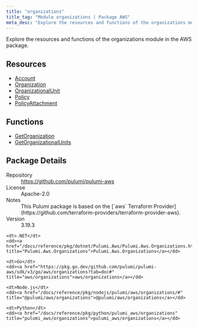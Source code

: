 ```yaml
---
title: "organizations"
title_tag: "Module organizations | Package AWS"
meta_desc: "Explore the resources and functions of the organizations module in the AWS package."
---
```


<!-- WARNING: this file was generated by Pulumi Docs Generator. -->
<!-- Do not edit by hand unless you're certain you know what you are doing! -->

Explore the resources and functions of the organizations module in the AWS package.

<h2 id="resources">Resources</h2>
<ul class="api">
    <li><a href="account" title="Account"><span class="symbol resource"></span>Account</a></li>
    <li><a href="organization" title="Organization"><span class="symbol resource"></span>Organization</a></li>
    <li><a href="organizationalunit" title="OrganizationalUnit"><span class="symbol resource"></span>OrganizationalUnit</a></li>
    <li><a href="policy" title="Policy"><span class="symbol resource"></span>Policy</a></li>
    <li><a href="policyattachment" title="PolicyAttachment"><span class="symbol resource"></span>PolicyAttachment</a></li>
</ul>

<h2 id="functions">Functions</h2>
<ul class="api">
    <li><a href="getorganization" title="GetOrganization"><span class="symbol function"></span>GetOrganization</a></li>
    <li><a href="getorganizationalunits" title="GetOrganizationalUnits"><span class="symbol function"></span>GetOrganizationalUnits</a></li>
</ul>

<h2 id="package-details">Package Details</h2>
<dl class="package-details">
	<dt>Repository</dt>
	<dd><a href="https://github.com/pulumi/pulumi-aws">https://github.com/pulumi/pulumi-aws</a></dd>
	<dt>License</dt>
	<dd>Apache-2.0</dd>
	<dt>Notes</dt>
	<dd>This Pulumi package is based on the [`aws` Terraform Provider](https://github.com/terraform-providers/terraform-provider-aws).</dd>
	<dt>Version</dt>
	<dd>3.19.3</dd>
</dl>



<dl class="tabular">

    <dt>.NET</dt>
    <dd><a href="/docs/reference/pkg/dotnet/Pulumi.Aws/Pulumi.Aws.Organizations.html" title="Pulumi.Aws.Organizations">Pulumi.Aws.Organizations</a></dd>

    <dt>Go</dt>
    <dd><a href="https://pkg.go.dev/github.com/pulumi/pulumi-aws/sdk/v3/go/aws/organizations?tab=doc#" title="aws/organizations">aws/organizations</a></dd>

    <dt>Node.js</dt>
    <dd><a href="/docs/reference/pkg/nodejs/pulumi/aws/organizations/#" title="@pulumi/aws/organizations">@pulumi/aws/organizations</a></dd>

    <dt>Python</dt>
    <dd><a href="/docs/reference/pkg/python/pulumi_aws/organizations" title="pulumi_aws/organizations">pulumi_aws/organizations</a></dd>

</dl>

